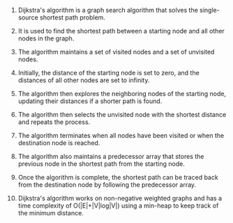 

1. Dijkstra's algorithm is a graph search algorithm that solves the single-source shortest path problem.

2. It is used to find the shortest path between a starting node and all other nodes in the graph.

3. The algorithm maintains a set of visited nodes and a set of unvisited nodes.

4. Initially, the distance of the starting node is set to zero, and the distances of all other nodes are set to infinity.

5. The algorithm then explores the neighboring nodes of the starting node, updating their distances if a shorter path is found.

6. The algorithm then selects the unvisited node with the shortest distance and repeats the process.

7. The algorithm terminates when all nodes have been visited or when the destination node is reached.

8. The algorithm also maintains a predecessor array that stores the previous node in the shortest path from the starting node.

9. Once the algorithm is complete, the shortest path can be traced back from the destination node by following the predecessor array.

10. Dijkstra's algorithm works on non-negative weighted graphs and has a time complexity of O(|E|+|V|log|V|) using a min-heap to keep track of the minimum distance.